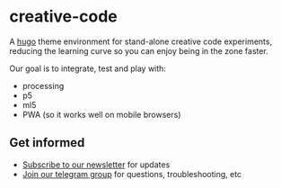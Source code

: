 # creative-code

A [hugo](https://gohugo.io/) theme environment for  stand-alone creative code experiments, reducing the learning curve so you can enjoy being in the zone faster.

Our goal is to integrate, test and play with:

- processing
- p5
- ml5
- PWA (so it works well on mobile browsers)

## Get informed

- [Subscribe to our newsletter](https://tinyletter.com/creative-code/) for updates
- [Join our telegram group](https://t.me/joinchat/IZcW2U4HflaCQj1G) for questions, troubleshooting, etc